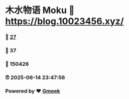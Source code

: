 # 木水物语 Moku :link: https://blog.10023456.xyz/ 
### :page_facing_up: [27](https://blog.10023456.xyz//tag.html) 
### :speech_balloon: 37 
### :hibiscus: 150426 
### :alarm_clock: 2025-06-14 23:47:56 
### Powered by :heart: [Gmeek](https://github.com/Meekdai/Gmeek)
